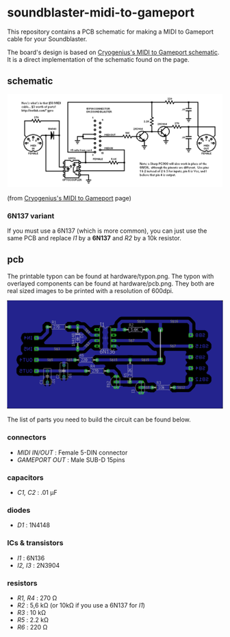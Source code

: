 # soundblaster-midi-to-gameport

This repository contains a PCB schematic for making a MIDI to Gameport cable for your Soundblaster.

The board's design is based on [Cryogenius's MIDI to Gameport schematic](http://www.cryogenius.com/hardware/sbmidi/). It is a direct implementation of the schematic found on the page.

## schematic

![The board's schematic](/hardware/schematic.gif)

(from [Cryogenius's MIDI to Gameport](http://www.cryogenius.com/hardware/sbmidi/) page)

### 6N137 variant

If you must use a 6N137 (which is more common), you can just use the same PCB and replace *I1* by a **6N137** and *R2* by a 10k resistor.

## pcb

The printable typon can be found at hardware/typon.png. The typon with overlayed components can be found at hardware/pcb.png. They both are real sized images to be printed with a resolution of 600dpi.

![The actual board with overlayed components on top.](/hardware/pcb.png)

The list of parts you need to build the circuit can be found below.

### connectors
* *MIDI IN/OUT* : Female 5-DIN connector
* *GAMEPORT OUT* : Male SUB-D 15pins

### capacitors
* *C1, C2* : .01 µF

### diodes
* *D1* : 1N4148

### ICs & transistors
* *I1* : 6N136
* *I2, I3* : 2N3904

### resistors
* *R1, R4* : 270 Ω
* *R2* : 5,6 kΩ (or 10kΩ if you use a 6N137 for *I1*)
* *R3* : 10 kΩ
* *R5* : 2.2 kΩ
* *R6* : 220 Ω
